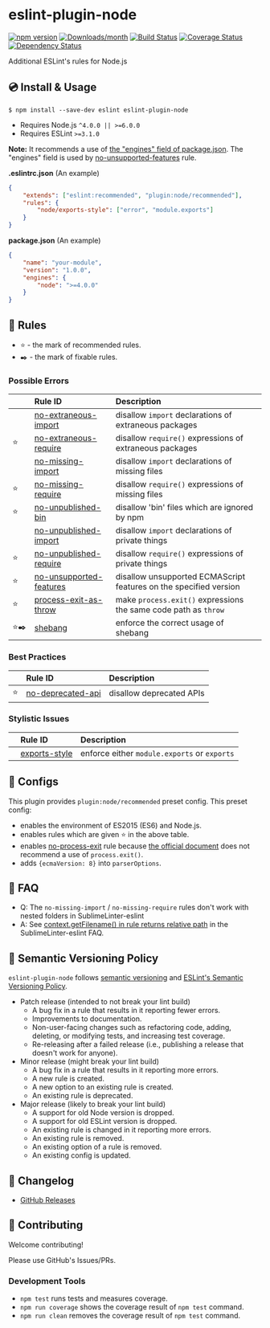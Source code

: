 # eslint-plugin-node

[![npm version](https://img.shields.io/npm/v/eslint-plugin-node.svg)](https://www.npmjs.com/package/eslint-plugin-node)
[![Downloads/month](https://img.shields.io/npm/dm/eslint-plugin-node.svg)](http://www.npmtrends.com/eslint-plugin-node)
[![Build Status](https://travis-ci.org/mysticatea/eslint-plugin-node.svg?branch=master)](https://travis-ci.org/mysticatea/eslint-plugin-node)
[![Coverage Status](https://codecov.io/gh/mysticatea/eslint-plugin-node/branch/master/graph/badge.svg)](https://codecov.io/gh/mysticatea/eslint-plugin-node)
[![Dependency Status](https://david-dm.org/mysticatea/eslint-plugin-node.svg)](https://david-dm.org/mysticatea/eslint-plugin-node)

Additional ESLint's rules for Node.js

## 💿 Install & Usage

```
$ npm install --save-dev eslint eslint-plugin-node
```

- Requires Node.js `^4.0.0 || >=6.0.0`
- Requires ESLint `>=3.1.0`

**Note:** It recommends a use of [the "engines" field of package.json](https://docs.npmjs.com/files/package.json#engines). The "engines" field is used by [no-unsupported-features](docs/rules/no-unsupported-features.md) rule.

**.eslintrc.json** (An example)

```json
{
    "extends": ["eslint:recommended", "plugin:node/recommended"],
    "rules": {
        "node/exports-style": ["error", "module.exports"]
    }
}
```

**package.json** (An example)

```json
{
    "name": "your-module",
    "version": "1.0.0",
    "engines": {
        "node": ">=4.0.0"
    }
}
```

## 📖 Rules

- ⭐️ - the mark of recommended rules.
- ✒️ - the mark of fixable rules.

<!--RULES_TABLE_START-->
### Possible Errors
|    | Rule ID | Description |
|:---|:--------|:------------|
|  | [no-extraneous-import](./docs/rules/no-extraneous-import.md) | disallow `import` declarations of extraneous packages |
| ⭐️ | [no-extraneous-require](./docs/rules/no-extraneous-require.md) | disallow `require()` expressions of extraneous packages |
|  | [no-missing-import](./docs/rules/no-missing-import.md) | disallow `import` declarations of missing files |
| ⭐️ | [no-missing-require](./docs/rules/no-missing-require.md) | disallow `require()` expressions of missing files |
| ⭐️ | [no-unpublished-bin](./docs/rules/no-unpublished-bin.md) | disallow 'bin' files which are ignored by npm |
|  | [no-unpublished-import](./docs/rules/no-unpublished-import.md) | disallow `import` declarations of private things |
| ⭐️ | [no-unpublished-require](./docs/rules/no-unpublished-require.md) | disallow `require()` expressions of private things |
| ⭐️ | [no-unsupported-features](./docs/rules/no-unsupported-features.md) | disallow unsupported ECMAScript features on the specified version |
| ⭐️ | [process-exit-as-throw](./docs/rules/process-exit-as-throw.md) | make `process.exit()` expressions the same code path as `throw` |
| ⭐️✒️ | [shebang](./docs/rules/shebang.md) | enforce the correct usage of shebang |

### Best Practices
|    | Rule ID | Description |
|:---|:--------|:------------|
| ⭐️ | [no-deprecated-api](./docs/rules/no-deprecated-api.md) | disallow deprecated APIs |

### Stylistic Issues
|    | Rule ID | Description |
|:---|:--------|:------------|
|  | [exports-style](./docs/rules/exports-style.md) | enforce either `module.exports` or `exports` |

<!--RULES_TABLE_END-->

## 🔧 Configs

This plugin provides `plugin:node/recommended` preset config.
This preset config:

- enables the environment of ES2015 (ES6) and Node.js.
- enables rules which are given :star: in the above table.
- enables [no-process-exit](http://eslint.org/docs/rules/no-process-exit) rule because [the official document](https://nodejs.org/api/process.html#process_process_exit_code) does not recommend a use of `process.exit()`.
- adds `{ecmaVersion: 8}` into `parserOptions`.

## 👫 FAQ

- Q: The `no-missing-import` / `no-missing-require` rules don't work with nested folders in SublimeLinter-eslint
- A: See [context.getFilename() in rule returns relative path](https://github.com/roadhump/SublimeLinter-eslint#contextgetfilename-in-rule-returns-relative-path) in the SublimeLinter-eslint FAQ.

## 🚥 Semantic Versioning Policy

`eslint-plugin-node` follows [semantic versioning](http://semver.org/) and [ESLint's Semantic Versioning Policy](https://github.com/eslint/eslint#semantic-versioning-policy).

- Patch release (intended to not break your lint build)
    - A bug fix in a rule that results in it reporting fewer errors.
    - Improvements to documentation.
    - Non-user-facing changes such as refactoring code, adding, deleting, or modifying tests, and increasing test coverage.
    - Re-releasing after a failed release (i.e., publishing a release that doesn't work for anyone).
- Minor release (might break your lint build)
    - A bug fix in a rule that results in it reporting more errors.
    - A new rule is created.
    - A new option to an existing rule is created.
    - An existing rule is deprecated.
- Major release (likely to break your lint build)
    - A support for old Node version is dropped.
    - A support for old ESLint version is dropped.
    - An existing rule is changed in it reporting more errors.
    - An existing rule is removed.
    - An existing option of a rule is removed.
    - An existing config is updated.

## 📰 Changelog

- [GitHub Releases](https://github.com/mysticatea/eslint-plugin-node/releases)

## 💎 Contributing

Welcome contributing!

Please use GitHub's Issues/PRs.

### Development Tools

- `npm test` runs tests and measures coverage.
- `npm run coverage` shows the coverage result of `npm test` command.
- `npm run clean` removes the coverage result of `npm test` command.

